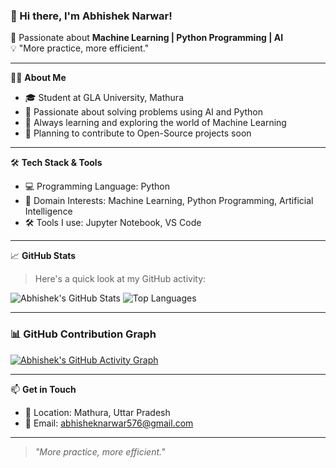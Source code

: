 ### 👋 Hi there, I'm Abhishek Narwar!  
🎯 Passionate about **Machine Learning | Python Programming | AI**  
💡 "More practice, more efficient."

---

👨‍🎓 **About Me**
- 🎓 Student at GLA University, Mathura
- 🧠 Passionate about solving problems using AI and Python
- 🚀 Always learning and exploring the world of Machine Learning
- 🌱 Planning to contribute to Open-Source projects soon

---

🛠️ **Tech Stack & Tools**
- 💻 Programming Language: Python
- 🔬 Domain Interests: Machine Learning, Python Programming, Artificial Intelligence
- 🛠 Tools I use: Jupyter Notebook, VS Code

---

📈 **GitHub Stats**
> Here's a quick look at my GitHub activity:

![Abhishek's GitHub Stats](https://github-readme-stats.vercel.app/api?username=abhisheknarwar0042&show_icons=true&theme=radical)
![Top Languages](https://github-readme-stats.vercel.app/api/top-langs/?username=abhisheknarwar0042&layout=compact&theme=radical)

---

### 📊 GitHub Contribution Graph

[![Abhishek's GitHub Activity Graph](https://github-readme-activity-graph.cyclic.app/graph?username=abhisheknarwar0042&theme=radical)](https://github.com/abhisheknarwar0042)

---

📫 **Get in Touch**
- 📍 Location: Mathura, Uttar Pradesh  
- 📧 Email: abhisheknarwar576@gmail.com

---

> _"More practice, more efficient."_
